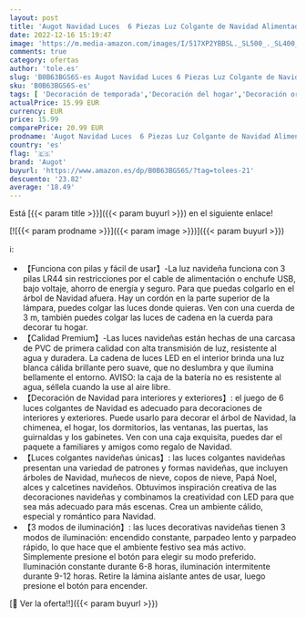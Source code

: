 ```yaml
---
layout: post
title: 'Augot Navidad Luces  6 Piezas Luz Colgante de Navidad Alimentadas por Batería con 3 Modos  Árbol de Navidad Muñeco de Nieve Copo de Nieve Papá Noel Elk Luces Decoración Navideña'
date: 2022-12-16 15:19:47
image: 'https://m.media-amazon.com/images/I/517XP2YBBSL._SL500_._SL400_.jpg'
comments: true
category: ofertas
author: 'tole.es'
slug: 'B0B63BGS6S-es Augot Navidad Luces 6 Piezas Luz Colgante de Navidad...'
sku: 'B0B63BGS6S-es'
tags: [ 'Decoración de temporada','Decoración del hogar','Decoración original para navidad','Hogar y cocina','augot','navidad','🇪🇸', ]
actualPrice: 15.99 EUR
currency: EUR
price: 15.99
comparePrice: 20.99 EUR
prodname: 'Augot Navidad Luces  6 Piezas Luz Colgante de Navidad Alimentadas por Batería con 3 Modos  Árbol de Navidad Muñeco de Nieve Copo de Nieve Papá Noel Elk Luces Decoración Navideña'
country: 'es'
flag: '🇪🇸'
brand: 'Augot'
buyurl: 'https://www.amazon.es/dp/B0B63BGS6S/?tag=tolees-21'
descuento: '23.82'
average: '18.49'
---
```


Está [{{< param title >}}]({{< param buyurl >}}) en el siguiente enlace!

[![{{< param prodname >}}]({{< param image >}})]({{< param buyurl >}})

ℹ️:

- 【Funciona con pilas y fácil de usar】-La luz navideña funciona con 3 pilas LR44 sin restricciones por el cable de alimentación o enchufe USB, bajo voltaje, ahorro de energía y seguro. Para que puedas colgarlo en el árbol de Navidad afuera. Hay un cordón en la parte superior de la lámpara, puedes colgar las luces donde quieras. Ven con una cuerda de 3 m, también puedes colgar las luces de cadena en la cuerda para decorar tu hogar.
- 【Calidad Premium】-Las luces navideñas están hechas de una carcasa de PVC de primera calidad con alta transmisión de luz, resistente al agua y duradera. La cadena de luces LED en el interior brinda una luz blanca cálida brillante pero suave, que no deslumbra y que ilumina bellamente el entorno. AVISO: la caja de la batería no es resistente al agua, séllela cuando la use al aire libre.
- 【Decoración de Navidad para interiores y exteriores】: el juego de 6 luces colgantes de Navidad es adecuado para decoraciones de interiores y exteriores. Puede usarlo para decorar el árbol de Navidad, la chimenea, el hogar, los dormitorios, las ventanas, las puertas, las guirnaldas y los gabinetes. Ven con una caja exquisita, puedes dar el paquete a familiares y amigos como regalo de Navidad.
- 【Luces colgantes navideñas únicas】: las luces colgantes navideñas presentan una variedad de patrones y formas navideñas, que incluyen árboles de Navidad, muñecos de nieve, copos de nieve, Papá Noel, alces y calcetines navideños. Obtuvimos inspiración creativa de las decoraciones navideñas y combinamos la creatividad con LED para que sea más adecuado para más escenas. Crea un ambiente cálido, especial y romántico para Navidad.
- 【3 modos de iluminación】: las luces decorativas navideñas tienen 3 modos de iluminación: encendido constante, parpadeo lento y parpadeo rápido, lo que hace que el ambiente festivo sea más activo. Simplemente presione el botón para elegir su modo preferido. Iluminación constante durante 6-8 horas, iluminación intermitente durante 9-12 horas. Retire la lámina aislante antes de usar, luego presione el botón para encender.

[🛒 Ver la oferta!!]({{< param buyurl >}})
